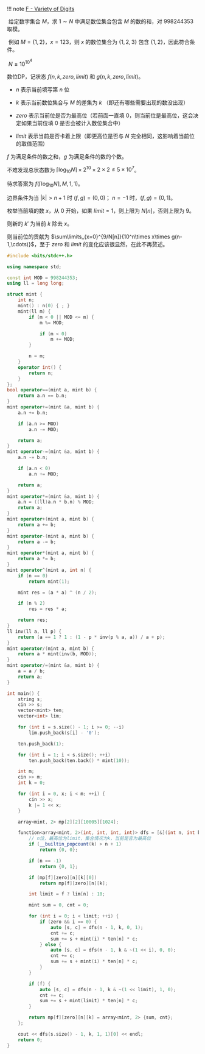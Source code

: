 !!! note [F - Variety of Digits](https://atcoder.jp/contests/abc235/tasks/abc235_f)

​	给定数字集合 $M$，求 $1\sim N$ 中满足数位集合包含 $M$ 的数的和，对 $998244353$ 取模。

​	例如 $M=\{1,2\}$，$x=123$，则 $x$ 的数位集合为 $\{1,2,3\}$ 包含 $\{1,2\}$，因此符合条件。

​	$N\leq 10^{10^4}$

数位DP，记状态 $f(n,k,zero,limit)$ 和 $g(n,k,zero,limit)$。

- $n$ 表示当前填写第 $n$ 位

- $k$ 表示当前数位集合与 $M$ 的差集为 $k$ （即还有哪些需要出现的数没出现）

- $zero$ 表示当前位是否为最高位（若前面一直填 $0$，则当前位是最高位，这会决定如果当前位填 $0$ 是否会被计入数位集合中）

- $limit$ 表示当前是否卡着上限（即更高位是否与 $N$ 完全相同，这影响着当前位的取值范围）

$f$  为满足条件的数之和，$g$ 为满足条件的数的个数。

不难发现总状态数为 $\lceil{\log_{10}}{N}\rceil\times 2^{10}\times 2\times 2\leq 5\times 10^7$。

待求答案为 $f(\lceil{\log_{10}}{N}\rceil,M,1,1)$。

边界条件为当 $|k|>n+1$ 时 $(f,g)=(0,0)$； $n=-1$  时，$(f,g)=(0,1)$。

枚举当前填的数 $x$，从 $0$ 开始，如果 $limit=1$，则上限为 $N[n]$，否则上限为 $9$。

则新的 $k'$ 为当前 $k$ 除去 $x$。

则当前位的贡献为 $\sum\limits_{x=0}^{9/N[n]}{10^n\times x\times g(n-1,\cdots)}$，至于 $zero$ 和 $limit$ 的变化应该很显然，在此不再赘述。

```cpp
#include <bits/stdc++.h>

using namespace std;

const int MOD = 998244353;
using ll = long long;

struct mint {
    int n;
    mint() : n(0) { ; }
    mint(ll m) {
        if (m < 0 || MOD <= m) {
            m %= MOD;

            if (m < 0)
                m += MOD;
        }

        n = m;
    }
    operator int() {
        return n;
    }
};
bool operator==(mint a, mint b) {
    return a.n == b.n;
}
mint operator+=(mint &a, mint b) {
    a.n += b.n;

    if (a.n >= MOD)
        a.n -= MOD;

    return a;
}
mint operator-=(mint &a, mint b) {
    a.n -= b.n;

    if (a.n < 0)
        a.n += MOD;

    return a;
}
mint operator*=(mint &a, mint b) {
    a.n = ((ll)a.n * b.n) % MOD;
    return a;
}
mint operator+(mint a, mint b) {
    return a += b;
}
mint operator-(mint a, mint b) {
    return a -= b;
}
mint operator*(mint a, mint b) {
    return a *= b;
}
mint operator^(mint a, int n) {
    if (n == 0)
        return mint(1);

    mint res = (a * a) ^ (n / 2);

    if (n % 2)
        res = res * a;

    return res;
}
ll inv(ll a, ll p) {
    return (a == 1 ? 1 : (1 - p * inv(p % a, a)) / a + p);
}
mint operator/(mint a, mint b) {
    return a * mint(inv(b, MOD));
}
mint operator/=(mint &a, mint b) {
    a = a / b;
    return a;
}

int main() {
    string s;
    cin >> s;
    vector<mint> ten;
    vector<int> lim;

    for (int i = s.size() - 1; i >= 0; --i)
        lim.push_back(s[i] - '0');

    ten.push_back(1);

    for (int i = 1; i < s.size(); ++i)
        ten.push_back(ten.back() * mint(10));

    int m;
    cin >> m;
    int k = 0;

    for (int i = 0, x; i < m; ++i) {
        cin >> x;
        k |= 1 << x;
    }

    array<mint, 2> mp[2][2][10005][1024];

    function<array<mint, 2>(int, int, int, int)> dfs = [&](int n, int k, int f, int zero) -> array<mint, 2> {
        // n位，最高位为limit，集合情况为k，当前是否为最高位
        if (__builtin_popcount(k) > n + 1)
            return {0, 0};

        if (n == -1)
            return {0, 1};

        if (mp[f][zero][n][k][0])
            return mp[f][zero][n][k];

        int limit = f ? lim[n] : 10;

        mint sum = 0, cnt = 0;

        for (int i = 0; i < limit; ++i) {
            if (zero && i == 0) {
                auto [s, c] = dfs(n - 1, k, 0, 1);
                cnt += c;
                sum += s + mint(i) * ten[n] * c;
            } else {
                auto [s, c] = dfs(n - 1, k & ~(1 << i), 0, 0);
                cnt += c;
                sum += s + mint(i) * ten[n] * c;
            }
        }

        if (f) {
            auto [s, c] = dfs(n - 1, k & ~(1 << limit), 1, 0);
            cnt += c;
            sum += s + mint(limit) * ten[n] * c;
        }

        return mp[f][zero][n][k] = array<mint, 2> {sum, cnt};
    };

    cout << dfs(s.size() - 1, k, 1, 1)[0] << endl;
    return 0;
}
```

